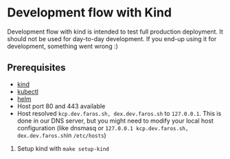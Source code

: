 # Development flow with Kind

Development flow with kind is intended to test full production deployment.
It should not be used for day-to-day development. If you end-up using it
for development, something went wrong :)

## Prerequisites

- [kind](https://kind.sigs.k8s.io/docs/user/quick-start/)
- [kubectl](https://kubernetes.io/docs/tasks/tools/install-kubectl/)
- [helm](https://helm.sh/docs/intro/install/)
- Host port 80 and 443 available
- Host resolved `kcp.dev.faros.sh, dex.dev.faros.sh` to `127.0.0.1`. This is done in our DNS server,
 but you might need to modify your local host configuration (like dnsmasq or `127.0.0.1 kcp.dev.faros.sh, dex.dev.faros.sh`in `/etc/hosts`)

1. Setup kind with `make setup-kind`

